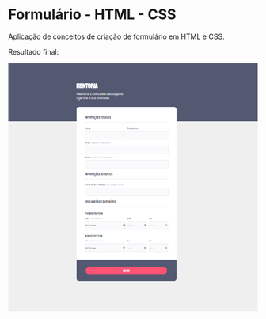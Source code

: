 # Formulário - HTML - CSS

Aplicação de conceitos de criação de formulário em HTML e CSS.

Resultado final:

 ![Formulário HTML/CSS](/images/formul%C3%A1rio.png)


